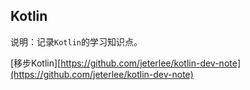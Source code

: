 ## Kotlin
说明：记录`Kotlin`的学习知识点。

[移步Kotlin][https://github.com/jeterlee/kotlin-dev-note](https://github.com/jeterlee/kotlin-dev-note)
